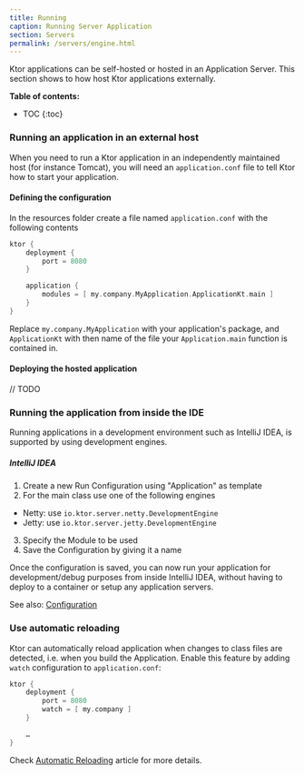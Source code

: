```yaml
---
title: Running
caption: Running Server Application 
section: Servers
permalink: /servers/engine.html
---
```


Ktor applications can be self-hosted or hosted in an Application Server. This section shows to how host Ktor applications externally.

**Table of contents:**

* TOC
{:toc}

### Running an application in an external host

When you need to run a Ktor application in an independently maintained host (for instance Tomcat), you will need an `application.conf` file
to tell Ktor how to start your application. 

#### Defining the configuration

In the resources folder create a file named `application.conf` with the following contents

```kotlin
ktor {
    deployment {
        port = 8080
    }

    application {
        modules = [ my.company.MyApplication.ApplicationKt.main ]
    }
}
```

Replace `my.company.MyApplication` with your application's package, and `ApplicationKt` with then name of the
file your `Application.main` function is contained in.

#### Deploying the hosted application

// TODO 

### Running the application from inside the IDE

Running applications in a development environment such as IntelliJ IDEA, is supported by using development engines. 

##### IntelliJ IDEA 

1. Create a new Run Configuration using "Application" as template
2. For the main class use one of the following engines
  * Netty: use `io.ktor.server.netty.DevelopmentEngine` 
  * Jetty: use `io.ktor.server.jetty.DevelopmentEngine` 
3. Specify the Module to be used
4. Save the Configuration by giving it a name

Once the configuration is saved, you can now run your application for development/debug purposes from inside IntelliJ IDEA, without having to deploy to a container or setup 
any application servers.

See also: [Configuration](configuration)

### Use automatic reloading

Ktor can automatically reload application when changes to class files are detected, i.e. when you build the Application.
Enable this feature by adding `watch` configuration to `application.conf`:

```groovy
ktor {
    deployment {
        port = 8080
        watch = [ my.company ]
    }

    …
}
```

Check [Automatic Reloading](/servers/autoreload.html) article for more details.

